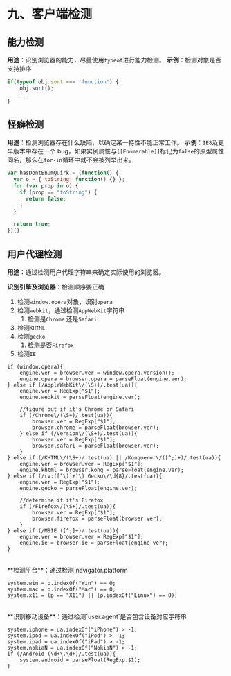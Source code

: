 # 九、客户端检测

## 能力检测

**用途**：识别浏览器的能力，尽量使用`typeof`进行能力检测。
**示例**：检测对象是否支持排序

```javascript
if(typeof obj.sort === 'function') {
	obj.sort();
	...
}
```

## 怪癖检测

**用途**：检测浏览器存在什么缺陷，以确定某一特性不能正常工作。
**示例**：`IE8`及更早版本中存在一个 bug，如果实例属性与`[[Enumerable]]`标记为`false`的原型属性同名，那么在`for-in`循环中就不会被列举出来。

```javascript
var hasDontEnumQuirk = (function() {
  var o = { toString: function() {} };
  for (var prop in o) {
    if (prop == "toString") {
      return false;
    }
  }

  return true;
})();
```

## 用户代理检测

**用途**：通过检测用户代理字符串来确定实际使用的浏览器。

**识别引擎及浏览器**：检测顺序要正确

1. 检测`window.opera`对象，识别`opera`
2. 检测`webkit`，通过检测`AppWebKit`字符串
   1. 检测是`Chrome` 还是`Safari`
3. 检测`KHTML`
4. 检测`gecko`
   1. 检测是否`Firefox`
5. 检测`IE`

```
if (window.opera){
    engine.ver = browser.ver = window.opera.version();
    engine.opera = browser.opera = parseFloat(engine.ver);
} else if (/AppleWebKit\/(\S+)/.test(ua)){
    engine.ver = RegExp["$1"];
    engine.webkit = parseFloat(engine.ver);

    //figure out if it's Chrome or Safari
    if (/Chrome\/(\S+)/.test(ua)){
        browser.ver = RegExp["$1"];
        browser.chrome = parseFloat(browser.ver);
    } else if (/Version\/(\S+)/.test(ua)){
        browser.ver = RegExp["$1"];
        browser.safari = parseFloat(browser.ver);
    }
} else if (/KHTML\/(\S+)/.test(ua) || /Konqueror\/([^;]+)/.test(ua)){
    engine.ver = browser.ver = RegExp["$1"];
    engine.khtml = browser.konq = parseFloat(engine.ver);
} else if (/rv:([^\)]+)\) Gecko\/\d{8}/.test(ua)){
    engine.ver = RegExp["$1"];
    engine.gecko = parseFloat(engine.ver);

    //determine if it's Firefox
    if (/Firefox\/(\S+)/.test(ua)){
        browser.ver = RegExp["$1"];
        browser.firefox = parseFloat(browser.ver);
    }
} else if (/MSIE ([^;]+)/.test(ua)){
    engine.ver = browser.ver = RegExp["$1"];
    engine.ie = browser.ie = parseFloat(engine.ver);
}
```

<br>
**检测平台**：通过检测`navigator.platform`

```
system.win = p.indexOf("Win") == 0;
system.mac = p.indexOf("Mac") == 0;
system.x11 = (p == "X11") || (p.indexOf("Linux") == 0);
```

<br>
**识别移动设备**：通过检测`user.agent`是否包含设备对应字符串

```
system.iphone = ua.indexOf("iPhone") > -1;
system.ipod = ua.indexOf("iPod") > -1;
system.ipad = ua.indexOf("iPad") > -1;
system.nokiaN = ua.indexOf("NokiaN") > -1;
if (/Android (\d+\.\d+)/.test(ua)){
    system.android = parseFloat(RegExp.$1);
}
```
